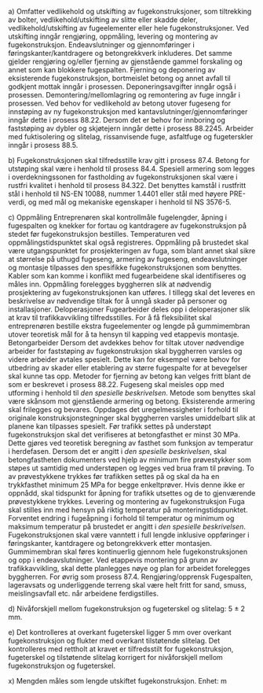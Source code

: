 a) Omfatter vedlikehold og utskifting av fugekonstruksjoner, som tiltrekking av bolter, vedlikehold/utskifting av slitte eller skadde deler, vedlikehold/utskifting av fugeelementer eller hele fugekonstruksjoner.
Ved utskifting inngår rengjøring, oppmåling, levering og montering av fugekonstruksjon. Endeavslutninger og gjennomføringer i føringskanter/kantdragere og betongrekkverk inkluderes. Det samme gjelder rengjøring og/eller fjerning av gjenstående gammel forskaling og annet som kan blokkere fugespalten. Fjerning og deponering av eksisterende fugekonstruksjon, bortmeislet betong og annet avfall til godkjent mottak inngår i prosessen.
Deponeringsavgifter inngår også i prosessen.
Demontering/mellomlagring og remontering av fuge inngår i prosessen.
Ved behov for vedlikehold av betong utover fugeseng for innstøping av ny fugekonstruksjon med kantavslutninger/gjennomføringer inngår dette i prosess 88.22.
Dersom det er behov for innboring og faststøping av dybler og skjøtejern inngår dette i prosess 88.2245.
Arbeider med fuktisolering og slitelag, rissanvisende fuge, asfaltfuge og fugeterskler inngår i prosess 88.5.

b) Fugekonstruksjonen skal tilfredsstille krav gitt i prosess 87.4. Betong for utstøping skal være i henhold til prosess 84.4.
Spesiell armering som legges i overdekningssonen for fastholding av fugekonstruksjonen skal være i rustfri kvalitet i henhold til prosess 84.322. Det benyttes kamstål i rustfritt stål i henhold til NS-EN 10088, nummer 1.4401 eller stål med høyere PRE-verdi, og med mål og mekaniske egenskaper i henhold til NS 3576-5.

c) Oppmåling
Entreprenøren skal kontrollmåle fugelengder, åpning i fugespalten og knekker for fortau og kantdragere av fugekonstruksjon på stedet før fugekonstruksjon bestilles. Temperaturen ved oppmålingstidspunktet skal også registreres.
Oppmåling på brustedet skal være utgangspunktet for prosjekteringen av fuga, som blant annet skal sikre at størrelse på uthugd fugeseng, armering av fugeseng, endeavslutninger og montasje tilpasses den spesifikke fugekonstruksjonen som benyttes.
Kabler som kan komme i konflikt med fugearbeidene skal identifiseres og måles inn. Oppmåling forelegges byggherren slik at nødvendig prosjektering av fugekonstruksjonen kan utføres. I tillegg skal det leveres en beskrivelse av nødvendige tiltak for å unngå skader på personer og installasjoner.
Deloperasjoner
Fugearbeider deles opp i deloperasjoner slik at krav til trafikkavvikling tilfredsstilles.
For å få fleksibilitet skal entreprenøren bestille ekstra fugeelementer og lengde på gummimembran utover teoretisk mål for å ta hensyn til kapping ved etappevis montasje.
Betongarbeider
Dersom det avdekkes behov for tiltak utover nødvendige arbeider for faststøping av fugekonstruksjon skal byggherren varsles og videre arbeider avtales spesielt. Dette kan for eksempel være behov for utbedring av skader eller etablering av større fugespalte for at bevegelser skal kunne tas opp.
Metoder for fjerning av betong kan velges fritt blant de som er beskrevet i prosess 88.22.
Fugeseng skal meisles opp med utforming i henhold til *den spesielle beskrivelsen*.
Metode som benyttes skal være skånsom mot gjenstående armering og betong. Eksisterende armering skal frilegges og bevares. Oppdages det uregelmessigheter i forhold til originale konstruksjonstegninger skal byggherren varsles umiddelbart slik at planene kan tilpasses spesielt.
Før trafikk settes på understøpt fugekonstruksjon skal det verifiseres at betongfasthet er minst 30 MPa. Dette gjøres ved teoretisk beregning av fasthet som funksjon av temperatur i herdefasen. Dersom det er angitt i *den spesielle beskrivelsen*, skal betongfastheten dokumenters ved hjelp av minimum fire prøvestykker som støpes ut samtidig med understøpen og legges ved brua fram til prøving. To av prøvestykkene trykkes før trafikken settes på og skal da ha en trykkfasthet minimum 25 MPa for begge enkeltprøver. Hvis denne ikke er oppnådd, skal tidspunkt for åpning for trafikk utsettes og de to gjenværende prøvestykkene trykkes.
Levering og montering av fugekonstruksjon
Fuga skal stilles inn med hensyn på riktig temperatur på monteringstidspunktet. Forventet endring i fugeåpning i forhold til temperatur og minimum og maksimum temperatur på brustedet er angitt i *den spesielle beskrivelsen*.
Fugekonstruksjonen skal være vanntett i full lengde inklusive oppføringer i føringskanter, kantdragere og betongrekkverk etter montasjen. Gummimembran skal føres kontinuerlig gjennom hele fugekonstruksjonen og opp i endeavslutninger. Ved etappevis montering på grunn av trafikkavvikling, skal dette planlegges nøye og plan for arbeidet forelegges byggherren.
For øvrig som prosess 87.4.
Rengjøring/opprensk
Fugespalten, lageravsats og underliggende terreng skal være helt fritt for sand, smuss, meislingsavfall etc. når arbeidene ferdigstilles.

d) Nivåforskjell mellom fugekonstruksjon og fugeterskel og slitelag: 5 ± 2 mm.

e) Det kontrolleres at overkant fugeterskel ligger 5 mm over overkant fugekonstruksjon og flukter med overkant tilstøtende slitelag. Det kontrolleres med rettholt at kravet er tilfredsstilt for fugekonstruksjon, fugeterskel og tilstøtende slitelag korrigert for nivåforskjell mellom fugekonstruksjon og fugeterskel.

x) Mengden måles som lengde utskiftet fugekonstruksjon. Enhet: m

